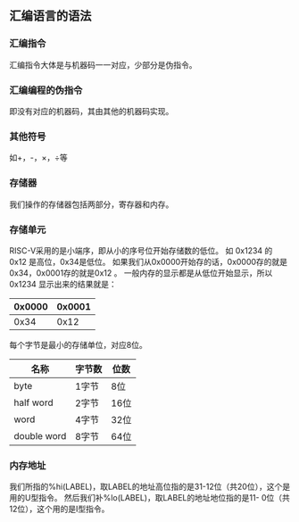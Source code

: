 ## 汇编语言的语法

### 汇编指令

汇编指令大体是与机器码一一对应，少部分是伪指令。

### 汇编编程的伪指令

即没有对应的机器码，其由其他的机器码实现。

### 其他符号

如+，-，×，÷等

### 存储器

我们操作的存储器包括两部分，寄存器和内存。

### 存储单元

RISC-V采用的是小端序，即从小的序号位开始存储数的低位。
如 0x1234 的 0x12 是高位，0x34是低位。
如果我们从0x0000开始存的话，0x0000存的就是0x34，0x0001存的就是0x12 。
一般内存的显示都是从低位开始显示，所以 0x1234 显示出来的结果就是：

| 0x0000 | 0x0001 |
| ------ | ------ |
| 0x34   | 0x12   |

每个字节是最小的存储单位，对应8位。

| 名称        | 字节数 | 位数 |
| ----------- | ------ | ---- |
| byte        | 1字节  | 8位  |
| half word   | 2字节  | 16位 |
| word        | 4字节  | 32位 |
| double word | 8字节  | 64位 |

### 内存地址
我们所指的%hi(LABEL)，取LABEL的地址高位指的是31-12位（共20位），这个是用的U型指令。
然后我们补%lo(LABEL)，取LABEL的地址地位指的是11- 0位（共12位），这个用的是I型指令。

